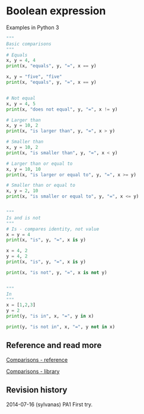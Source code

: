 Boolean expression
==============================
Examples in Python 3



```python
"""
Basic comparisons
"""
# Equals
x, y = 4, 4
print(x, "equals", y, "=", x == y)

x, y = "five", "five"
print(x, "equals", y, "=", x == y)


# Not equal
x, y = 4, 5
print(x, "does not equal", y, "=", x != y)

# Larger than
x, y = 10, 2
print(x, "is larger than", y, "=", x > y)

# Smaller than
x, y = 10, 2
print(x, "is smaller than", y, "=", x < y)

# Larger than or equal to
x, y = 10, 10
print(x, "is larger or equal to", y, "=", x >= y)

# Smaller than or equal to
x, y = 2, 10
print(x, "is smaller or equal to", y, "=", x <= y)


"""
Is and is not
"""
# Is - compares identity, not value
x = y = 4
print(x, "is", y, "=", x is y)

x = 4, 2
y = 4, 2
print(x, "is", y, "=", x is y)

print(x, "is not", y, "=", x is not y)


"""
In
"""
x = [1,2,3]
y = 2
print(y, "is in", x, "=", y in x)

print(y, "is not in", x, "=", y not in x)
```


Reference and read more
------------------------------

[Comparisons - reference](https://docs.python.org/3/reference/expressions.html#not-in)

[Comparisons - library](https://docs.python.org/3/library/stdtypes.html#comparisons)


Revision history
------------------------------

2014-07-16 (sylvanas) PA1 First try.
